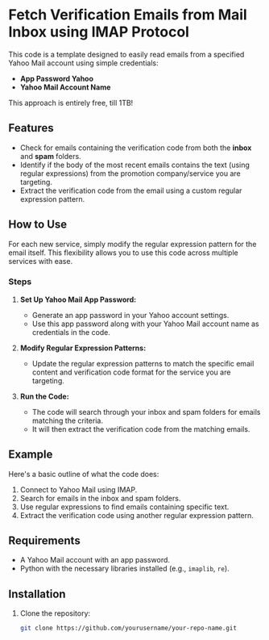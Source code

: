 # Fetch Verification Emails from Mail Inbox using IMAP Protocol

This code is a template designed to easily read emails from a specified Yahoo Mail account using simple credentials:

- **App Password Yahoo**
- **Yahoo Mail Account Name**

This approach is entirely free, till 1TB!

## Features

- Check for emails containing the verification code from both the **inbox** and **spam** folders.
- Identify if the body of the most recent emails contains the text (using regular expressions) from the promotion company/service you are targeting.
- Extract the verification code from the email using a custom regular expression pattern.

## How to Use

For each new service, simply modify the regular expression pattern for the email itself. This flexibility allows you to use this code across multiple services with ease.

### Steps

1. **Set Up Yahoo Mail App Password:**
   - Generate an app password in your Yahoo account settings.
   - Use this app password along with your Yahoo Mail account name as credentials in the code.

2. **Modify Regular Expression Patterns:**
   - Update the regular expression patterns to match the specific email content and verification code format for the service you are targeting.

3. **Run the Code:**
   - The code will search through your inbox and spam folders for emails matching the criteria.
   - It will then extract the verification code from the matching emails.

## Example

Here's a basic outline of what the code does:

1. Connect to Yahoo Mail using IMAP.
2. Search for emails in the inbox and spam folders.
3. Use regular expressions to find emails containing specific text.
4. Extract the verification code using another regular expression pattern.

## Requirements

- A Yahoo Mail account with an app password.
- Python with the necessary libraries installed (e.g., `imaplib`, `re`).

## Installation

1. Clone the repository:
   ```sh
   git clone https://github.com/yourusername/your-repo-name.git
